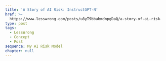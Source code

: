 ```yaml
---
title: 'A Story of AI Risk: InstructGPT-N'
href: >-
  https://www.lesswrong.com/posts/u8yT9bbabmdnpgDaQ/a-story-of-ai-risk-instructgpt-n
type: post
tags:
  - LessWrong
  - Concept
  - Post
sequence: My AI Risk Model
chapter: null
---
```


